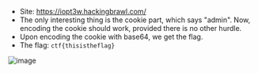 * Site: https://iopt3w.hackingbrawl.com/
* The only interesting thing is the cookie part, which says "admin". Now, encoding the cookie should work, provided there is no other hurdle.
* Upon encoding the cookie with base64, we get the flag.
* The flag: `ctf{thisistheflag}` 

![image](https://user-images.githubusercontent.com/43957261/126025887-7a9fcdae-9885-4d87-b98b-79c9a7023040.png)
